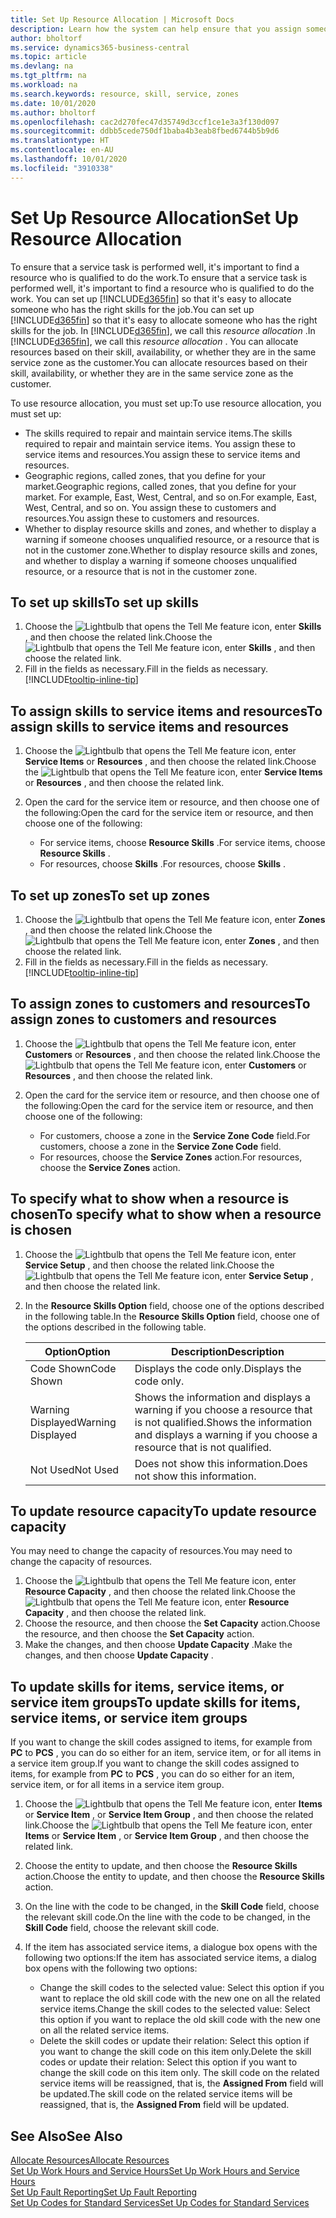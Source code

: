 ```yaml
---
title: Set Up Resource Allocation | Microsoft Docs
description: Learn how the system can help ensure that you assign someone who has the skills required to provide a service.
author: bholtorf
ms.service: dynamics365-business-central
ms.topic: article
ms.devlang: na
ms.tgt_pltfrm: na
ms.workload: na
ms.search.keywords: resource, skill, service, zones
ms.date: 10/01/2020
ms.author: bholtorf
ms.openlocfilehash: cac2d270fec47d35749d3ccf1ce1e3a3f130d097
ms.sourcegitcommit: ddbb5cede750df1baba4b3eab8fbed6744b5b9d6
ms.translationtype: HT
ms.contentlocale: en-AU
ms.lasthandoff: 10/01/2020
ms.locfileid: "3910338"
---
```

# <a name="set-up-resource-allocation"></a><span data-ttu-id="d2241-103">Set Up Resource Allocation</span><span class="sxs-lookup"><span data-stu-id="d2241-103">Set Up Resource Allocation</span></span>
<span data-ttu-id="d2241-104">To ensure that a service task is performed well, it's important to find a resource who is qualified to do the work.</span><span class="sxs-lookup"><span data-stu-id="d2241-104">To ensure that a service task is performed well, it's important to find a resource who is qualified to do the work.</span></span> <span data-ttu-id="d2241-105">You can set up [!INCLUDE[d365fin](includes/d365fin_md.md)] so that it's easy to allocate someone who has the right skills for the job.</span><span class="sxs-lookup"><span data-stu-id="d2241-105">You can set up [!INCLUDE[d365fin](includes/d365fin_md.md)] so that it's easy to allocate someone who has the right skills for the job.</span></span> <span data-ttu-id="d2241-106">In [!INCLUDE[d365fin](includes/d365fin_md.md)], we call this _resource allocation_ .</span><span class="sxs-lookup"><span data-stu-id="d2241-106">In [!INCLUDE[d365fin](includes/d365fin_md.md)], we call this _resource allocation_ .</span></span> <span data-ttu-id="d2241-107">You can allocate resources based on their skill, availability, or whether they are in the same service zone as the customer.</span><span class="sxs-lookup"><span data-stu-id="d2241-107">You can allocate resources based on their skill, availability, or whether they are in the same service zone as the customer.</span></span> 

<span data-ttu-id="d2241-108">To use resource allocation, you must set up:</span><span class="sxs-lookup"><span data-stu-id="d2241-108">To use resource allocation, you must set up:</span></span>  
  
* <span data-ttu-id="d2241-109">The skills required to repair and maintain service items.</span><span class="sxs-lookup"><span data-stu-id="d2241-109">The skills required to repair and maintain service items.</span></span> <span data-ttu-id="d2241-110">You assign these to service items and resources.</span><span class="sxs-lookup"><span data-stu-id="d2241-110">You assign these to service items and resources.</span></span>  
* <span data-ttu-id="d2241-111">Geographic regions, called zones, that you define for your market.</span><span class="sxs-lookup"><span data-stu-id="d2241-111">Geographic regions, called zones, that you define for your market.</span></span> <span data-ttu-id="d2241-112">For example, East, West, Central, and so on.</span><span class="sxs-lookup"><span data-stu-id="d2241-112">For example, East, West, Central, and so on.</span></span> <span data-ttu-id="d2241-113">You assign these to customers and resources.</span><span class="sxs-lookup"><span data-stu-id="d2241-113">You assign these to customers and resources.</span></span>  
* <span data-ttu-id="d2241-114">Whether to display resource skills and zones, and whether to display a warning if someone chooses unqualified resource, or a resource that is not in the customer zone.</span><span class="sxs-lookup"><span data-stu-id="d2241-114">Whether to display resource skills and zones, and whether to display a warning if someone chooses unqualified resource, or a resource that is not in the customer zone.</span></span>  

## <a name="to-set-up-skills"></a><span data-ttu-id="d2241-115">To set up skills</span><span class="sxs-lookup"><span data-stu-id="d2241-115">To set up skills</span></span>
1. <span data-ttu-id="d2241-116">Choose the ![Lightbulb that opens the Tell Me feature](media/ui-search/search_small.png "Tell me what you want to do") icon, enter **Skills** , and then choose the related link.</span><span class="sxs-lookup"><span data-stu-id="d2241-116">Choose the ![Lightbulb that opens the Tell Me feature](media/ui-search/search_small.png "Tell me what you want to do") icon, enter **Skills** , and then choose the related link.</span></span>  
2. <span data-ttu-id="d2241-117">Fill in the fields as necessary.</span><span class="sxs-lookup"><span data-stu-id="d2241-117">Fill in the fields as necessary.</span></span> [!INCLUDE[tooltip-inline-tip](includes/tooltip-inline-tip_md.md)]  

## <a name="to-assign-skills-to-service-items-and-resources"></a><span data-ttu-id="d2241-118">To assign skills to service items and resources</span><span class="sxs-lookup"><span data-stu-id="d2241-118">To assign skills to service items and resources</span></span>
1. <span data-ttu-id="d2241-119">Choose the ![Lightbulb that opens the Tell Me feature](media/ui-search/search_small.png "Tell me what you want to do") icon, enter **Service Items** or **Resources** , and then choose the related link.</span><span class="sxs-lookup"><span data-stu-id="d2241-119">Choose the ![Lightbulb that opens the Tell Me feature](media/ui-search/search_small.png "Tell me what you want to do") icon, enter **Service Items** or **Resources** , and then choose the related link.</span></span>  
2. <span data-ttu-id="d2241-120">Open the card for the service item or resource, and then choose one of the following:</span><span class="sxs-lookup"><span data-stu-id="d2241-120">Open the card for the service item or resource, and then choose one of the following:</span></span>  
  
    * <span data-ttu-id="d2241-121">For service items, choose **Resource Skills** .</span><span class="sxs-lookup"><span data-stu-id="d2241-121">For service items, choose **Resource Skills** .</span></span>  
    * <span data-ttu-id="d2241-122">For resources, choose **Skills** .</span><span class="sxs-lookup"><span data-stu-id="d2241-122">For resources, choose **Skills** .</span></span>  

## <a name="to-set-up-zones"></a><span data-ttu-id="d2241-123">To set up zones</span><span class="sxs-lookup"><span data-stu-id="d2241-123">To set up zones</span></span>
1. <span data-ttu-id="d2241-124">Choose the ![Lightbulb that opens the Tell Me feature](media/ui-search/search_small.png "Tell me what you want to do") icon, enter **Zones** , and then choose the related link.</span><span class="sxs-lookup"><span data-stu-id="d2241-124">Choose the ![Lightbulb that opens the Tell Me feature](media/ui-search/search_small.png "Tell me what you want to do") icon, enter **Zones** , and then choose the related link.</span></span>  
2. <span data-ttu-id="d2241-125">Fill in the fields as necessary.</span><span class="sxs-lookup"><span data-stu-id="d2241-125">Fill in the fields as necessary.</span></span> [!INCLUDE[tooltip-inline-tip](includes/tooltip-inline-tip_md.md)]  

## <a name="to-assign-zones-to-customers-and-resources"></a><span data-ttu-id="d2241-126">To assign zones to customers and resources</span><span class="sxs-lookup"><span data-stu-id="d2241-126">To assign zones to customers and resources</span></span> 
1. <span data-ttu-id="d2241-127">Choose the ![Lightbulb that opens the Tell Me feature](media/ui-search/search_small.png "Tell me what you want to do") icon, enter **Customers** or **Resources** , and then choose the related link.</span><span class="sxs-lookup"><span data-stu-id="d2241-127">Choose the ![Lightbulb that opens the Tell Me feature](media/ui-search/search_small.png "Tell me what you want to do") icon, enter **Customers** or **Resources** , and then choose the related link.</span></span>  
2. <span data-ttu-id="d2241-128">Open the card for the service item or resource, and then choose one of the following:</span><span class="sxs-lookup"><span data-stu-id="d2241-128">Open the card for the service item or resource, and then choose one of the following:</span></span>  
  
    * <span data-ttu-id="d2241-129">For customers, choose a zone in the **Service Zone Code** field.</span><span class="sxs-lookup"><span data-stu-id="d2241-129">For customers, choose a zone in the **Service Zone Code** field.</span></span>  
    * <span data-ttu-id="d2241-130">For resources, choose the **Service Zones** action.</span><span class="sxs-lookup"><span data-stu-id="d2241-130">For resources, choose the **Service Zones** action.</span></span>  

## <a name="to-specify-what-to-show-when-a-resource-is-chosen"></a><span data-ttu-id="d2241-131">To specify what to show when a resource is chosen</span><span class="sxs-lookup"><span data-stu-id="d2241-131">To specify what to show when a resource is chosen</span></span>
1. <span data-ttu-id="d2241-132">Choose the ![Lightbulb that opens the Tell Me feature](media/ui-search/search_small.png "Tell me what you want to do") icon, enter **Service Setup** , and then choose the related link.</span><span class="sxs-lookup"><span data-stu-id="d2241-132">Choose the ![Lightbulb that opens the Tell Me feature](media/ui-search/search_small.png "Tell me what you want to do") icon, enter **Service Setup** , and then choose the related link.</span></span> 
2. <span data-ttu-id="d2241-133">In the **Resource Skills Option** field, choose one of the options described in the following table.</span><span class="sxs-lookup"><span data-stu-id="d2241-133">In the **Resource Skills Option** field, choose one of the options described in the following table.</span></span>  
  
    |<span data-ttu-id="d2241-134">**Option**</span><span class="sxs-lookup"><span data-stu-id="d2241-134">**Option**</span></span>|<span data-ttu-id="d2241-135">**Description**</span><span class="sxs-lookup"><span data-stu-id="d2241-135">**Description**</span></span>|  
    |------------|-------------|  
    |<span data-ttu-id="d2241-136">Code Shown</span><span class="sxs-lookup"><span data-stu-id="d2241-136">Code Shown</span></span> | <span data-ttu-id="d2241-137">Displays the code only.</span><span class="sxs-lookup"><span data-stu-id="d2241-137">Displays the code only.</span></span>|  
    |<span data-ttu-id="d2241-138">Warning Displayed</span><span class="sxs-lookup"><span data-stu-id="d2241-138">Warning Displayed</span></span> | <span data-ttu-id="d2241-139">Shows the information and displays a warning if you choose a resource that is not qualified.</span><span class="sxs-lookup"><span data-stu-id="d2241-139">Shows the information and displays a warning if you choose a resource that is not qualified.</span></span>|  
    |<span data-ttu-id="d2241-140">Not Used</span><span class="sxs-lookup"><span data-stu-id="d2241-140">Not Used</span></span> | <span data-ttu-id="d2241-141">Does not show this information.</span><span class="sxs-lookup"><span data-stu-id="d2241-141">Does not show this information.</span></span>|  

## <a name="to-update-resource-capacity"></a><span data-ttu-id="d2241-142">To update resource capacity</span><span class="sxs-lookup"><span data-stu-id="d2241-142">To update resource capacity</span></span>  
<span data-ttu-id="d2241-143">You may need to change the capacity of resources.</span><span class="sxs-lookup"><span data-stu-id="d2241-143">You may need to change the capacity of resources.</span></span>  
  
1. <span data-ttu-id="d2241-144">Choose the ![Lightbulb that opens the Tell Me feature](media/ui-search/search_small.png "Tell me what you want to do") icon, enter **Resource Capacity** , and then choose the related link.</span><span class="sxs-lookup"><span data-stu-id="d2241-144">Choose the ![Lightbulb that opens the Tell Me feature](media/ui-search/search_small.png "Tell me what you want to do") icon, enter **Resource Capacity** , and then choose the related link.</span></span>  
2. <span data-ttu-id="d2241-145">Choose the resource, and then choose the **Set Capacity** action.</span><span class="sxs-lookup"><span data-stu-id="d2241-145">Choose the resource, and then choose the **Set Capacity** action.</span></span>  
3. <span data-ttu-id="d2241-146">Make the changes, and then choose **Update Capacity** .</span><span class="sxs-lookup"><span data-stu-id="d2241-146">Make the changes, and then choose **Update Capacity** .</span></span>  

## <a name="to-update-skills-for-items-service-items-or-service-item-groups"></a><span data-ttu-id="d2241-147">To update skills for items, service items, or service item groups</span><span class="sxs-lookup"><span data-stu-id="d2241-147">To update skills for items, service items, or service item groups</span></span>
<span data-ttu-id="d2241-148">If you want to change the skill codes assigned to items, for example from **PC** to **PCS** , you can do so either for an item, service item, or for all items in a service item group.</span><span class="sxs-lookup"><span data-stu-id="d2241-148">If you want to change the skill codes assigned to items, for example from **PC** to **PCS** , you can do so either for an item, service item, or for all items in a service item group.</span></span>  
  
1. <span data-ttu-id="d2241-149">Choose the ![Lightbulb that opens the Tell Me feature](media/ui-search/search_small.png "Tell me what you want to do") icon, enter **Items** or **Service Item** , or **Service Item Group** , and then choose the related link.</span><span class="sxs-lookup"><span data-stu-id="d2241-149">Choose the ![Lightbulb that opens the Tell Me feature](media/ui-search/search_small.png "Tell me what you want to do") icon, enter **Items** or **Service Item** , or **Service Item Group** , and then choose the related link.</span></span>  
2. <span data-ttu-id="d2241-150">Choose the entity to update, and then choose the **Resource Skills** action.</span><span class="sxs-lookup"><span data-stu-id="d2241-150">Choose the entity to update, and then choose the **Resource Skills** action.</span></span>  
3. <span data-ttu-id="d2241-151">On the line with the code to be changed, in the **Skill Code** field, choose the relevant skill code.</span><span class="sxs-lookup"><span data-stu-id="d2241-151">On the line with the code to be changed, in the **Skill Code** field, choose the relevant skill code.</span></span>  
4.  <span data-ttu-id="d2241-152">If the item has associated service items, a dialogue box opens with the following two options:</span><span class="sxs-lookup"><span data-stu-id="d2241-152">If the item has associated service items, a dialog box opens with the following two options:</span></span>  
  
    * <span data-ttu-id="d2241-153">Change the skill codes to the selected value: Select this option if you want to replace the old skill code with the new one on all the related service items.</span><span class="sxs-lookup"><span data-stu-id="d2241-153">Change the skill codes to the selected value: Select this option if you want to replace the old skill code with the new one on all the related service items.</span></span>  
    * <span data-ttu-id="d2241-154">Delete the skill codes or update their relation: Select this option if you want to change the skill code on this item only.</span><span class="sxs-lookup"><span data-stu-id="d2241-154">Delete the skill codes or update their relation: Select this option if you want to change the skill code on this item only.</span></span> <span data-ttu-id="d2241-155">The skill code on the related service items will be reassigned, that is, the **Assigned From** field will be updated.</span><span class="sxs-lookup"><span data-stu-id="d2241-155">The skill code on the related service items will be reassigned, that is, the **Assigned From** field will be updated.</span></span>  
  
## <a name="see-also"></a><span data-ttu-id="d2241-156">See Also</span><span class="sxs-lookup"><span data-stu-id="d2241-156">See Also</span></span>
[<span data-ttu-id="d2241-157">Allocate Resources</span><span class="sxs-lookup"><span data-stu-id="d2241-157">Allocate Resources</span></span>](service-how-to-allocate-resources.md)  
[<span data-ttu-id="d2241-158">Set Up Work Hours and Service Hours</span><span class="sxs-lookup"><span data-stu-id="d2241-158">Set Up Work Hours and Service Hours</span></span>](service-how-setup-work-service-hours.md)  
[<span data-ttu-id="d2241-159">Set Up Fault Reporting</span><span class="sxs-lookup"><span data-stu-id="d2241-159">Set Up Fault Reporting</span></span>](service-how-setup-fault-reporting.md)  
[<span data-ttu-id="d2241-160">Set Up Codes for Standard Services</span><span class="sxs-lookup"><span data-stu-id="d2241-160">Set Up Codes for Standard Services</span></span>](service-how-setup-service-coding.md)  
 

